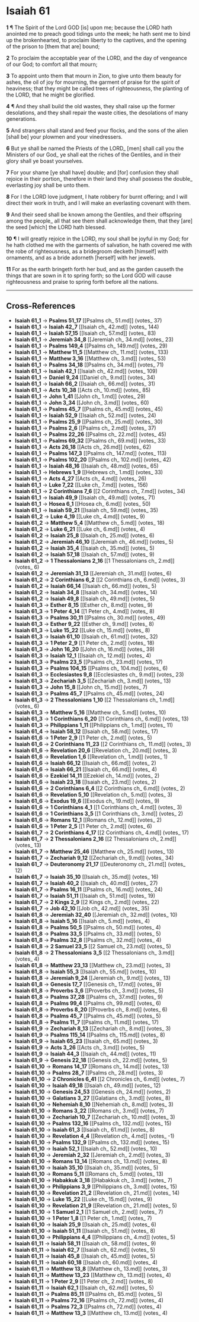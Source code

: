 # Isaiah 61

**1** ¶ The Spirit of the Lord GOD [is] upon me; because the LORD hath anointed me to preach good tidings unto the meek; he hath sent me to bind up the brokenhearted, to proclaim liberty to the captives, and the opening of the prison to [them that are] bound;

**2** To proclaim the acceptable year of the LORD, and the day of vengeance of our God; to comfort all that mourn;

**3** To appoint unto them that mourn in Zion, to give unto them beauty for ashes, the oil of joy for mourning, the garment of praise for the spirit of heaviness; that they might be called trees of righteousness, the planting of the LORD, that he might be glorified.

**4** ¶ And they shall build the old wastes, they shall raise up the former desolations, and they shall repair the waste cities, the desolations of many generations.

**5** And strangers shall stand and feed your flocks, and the sons of the alien [shall be] your plowmen and your vinedressers.

**6** But ye shall be named the Priests of the LORD_ [men] shall call you the Ministers of our God_ ye shall eat the riches of the Gentiles, and in their glory shall ye boast yourselves.

**7** For your shame [ye shall have] double; and [for] confusion they shall rejoice in their portion_ therefore in their land they shall possess the double_ everlasting joy shall be unto them.

**8** For I the LORD love judgment, I hate robbery for burnt offering; and I will direct their work in truth, and I will make an everlasting covenant with them.

**9** And their seed shall be known among the Gentiles, and their offspring among the people_ all that see them shall acknowledge them, that they [are] the seed [which] the LORD hath blessed.

**10** ¶ I will greatly rejoice in the LORD, my soul shall be joyful in my God; for he hath clothed me with the garments of salvation, he hath covered me with the robe of righteousness, as a bridegroom decketh [himself] with ornaments, and as a bride adorneth [herself] with her jewels.

**11** For as the earth bringeth forth her bud, and as the garden causeth the things that are sown in it to spring forth; so the Lord GOD will cause righteousness and praise to spring forth before all the nations.

---

## Cross-References

- **Isaiah 61_1** → **Psalms 51_17** [[Psalms ch_ 51.md]] (votes_ 37)
- **Isaiah 61_1** → **Isaiah 42_7** [[Isaiah ch_ 42.md]] (votes_ 144)
- **Isaiah 61_1** → **Isaiah 57_15** [[Isaiah ch_ 57.md]] (votes_ 83)
- **Isaiah 61_1** → **Jeremiah 34_8** [[Jeremiah ch_ 34.md]] (votes_ 23)
- **Isaiah 61_1** → **Psalms 149_4** [[Psalms ch_ 149.md]] (votes_ 29)
- **Isaiah 61_1** → **Matthew 11_5** [[Matthew ch_ 11.md]] (votes_ 133)
- **Isaiah 61_1** → **Matthew 3_16** [[Matthew ch_ 3.md]] (votes_ 53)
- **Isaiah 61_1** → **Psalms 34_18** [[Psalms ch_ 34.md]] (votes_ 71)
- **Isaiah 61_1** → **Isaiah 42_1** [[Isaiah ch_ 42.md]] (votes_ 109)
- **Isaiah 61_1** → **Daniel 9_24** [[Daniel ch_ 9.md]] (votes_ 34)
- **Isaiah 61_1** → **Isaiah 66_2** [[Isaiah ch_ 66.md]] (votes_ 31)
- **Isaiah 61_1** → **Acts 10_38** [[Acts ch_ 10.md]] (votes_ 85)
- **Isaiah 61_1** → **John 1_41** [[John ch_ 1.md]] (votes_ 29)
- **Isaiah 61_1** → **John 3_34** [[John ch_ 3.md]] (votes_ 60)
- **Isaiah 61_1** → **Psalms 45_7** [[Psalms ch_ 45.md]] (votes_ 45)
- **Isaiah 61_1** → **Isaiah 52_9** [[Isaiah ch_ 52.md]] (votes_ 24)
- **Isaiah 61_1** → **Psalms 25_9** [[Psalms ch_ 25.md]] (votes_ 30)
- **Isaiah 61_1** → **Psalms 2_6** [[Psalms ch_ 2.md]] (votes_ 37)
- **Isaiah 61_1** → **Psalms 22_26** [[Psalms ch_ 22.md]] (votes_ 45)
- **Isaiah 61_1** → **Psalms 69_32** [[Psalms ch_ 69.md]] (votes_ 33)
- **Isaiah 61_1** → **Acts 26_18** [[Acts ch_ 26.md]] (votes_ 62)
- **Isaiah 61_1** → **Psalms 147_3** [[Psalms ch_ 147.md]] (votes_ 113)
- **Isaiah 61_1** → **Psalms 102_20** [[Psalms ch_ 102.md]] (votes_ 42)
- **Isaiah 61_1** → **Isaiah 48_16** [[Isaiah ch_ 48.md]] (votes_ 65)
- **Isaiah 61_1** → **Hebrews 1_9** [[Hebrews ch_ 1.md]] (votes_ 33)
- **Isaiah 61_1** → **Acts 4_27** [[Acts ch_ 4.md]] (votes_ 26)
- **Isaiah 61_1** → **Luke 7_22** [[Luke ch_ 7.md]] (votes_ 156)
- **Isaiah 61_1** → **2 Corinthians 7_6** [[2 Corinthians ch_ 7.md]] (votes_ 34)
- **Isaiah 61_1** → **Isaiah 49_9** [[Isaiah ch_ 49.md]] (votes_ 71)
- **Isaiah 61_1** → **Hosea 6_1** [[Hosea ch_ 6.md]] (votes_ 50)
- **Isaiah 61_1** → **Isaiah 59_21** [[Isaiah ch_ 59.md]] (votes_ 35)
- **Isaiah 61_2** → **Luke 4_19** [[Luke ch_ 4.md]] (votes_ 9)
- **Isaiah 61_2** → **Matthew 5_4** [[Matthew ch_ 5.md]] (votes_ 18)
- **Isaiah 61_2** → **Luke 6_21** [[Luke ch_ 6.md]] (votes_ 4)
- **Isaiah 61_2** → **Isaiah 25_8** [[Isaiah ch_ 25.md]] (votes_ 6)
- **Isaiah 61_2** → **Jeremiah 46_10** [[Jeremiah ch_ 46.md]] (votes_ 5)
- **Isaiah 61_2** → **Isaiah 35_4** [[Isaiah ch_ 35.md]] (votes_ 5)
- **Isaiah 61_2** → **Isaiah 57_18** [[Isaiah ch_ 57.md]] (votes_ 9)
- **Isaiah 61_2** → **1 Thessalonians 2_16** [[1 Thessalonians ch_ 2.md]] (votes_ 6)
- **Isaiah 61_2** → **Jeremiah 31_13** [[Jeremiah ch_ 31.md]] (votes_ 6)
- **Isaiah 61_2** → **2 Corinthians 6_2** [[2 Corinthians ch_ 6.md]] (votes_ 3)
- **Isaiah 61_2** → **Isaiah 66_14** [[Isaiah ch_ 66.md]] (votes_ 5)
- **Isaiah 61_2** → **Isaiah 34_8** [[Isaiah ch_ 34.md]] (votes_ 14)
- **Isaiah 61_2** → **Isaiah 49_8** [[Isaiah ch_ 49.md]] (votes_ 5)
- **Isaiah 61_3** → **Esther 8_15** [[Esther ch_ 8.md]] (votes_ 9)
- **Isaiah 61_3** → **1 Peter 4_14** [[1 Peter ch_ 4.md]] (votes_ 8)
- **Isaiah 61_3** → **Psalms 30_11** [[Psalms ch_ 30.md]] (votes_ 49)
- **Isaiah 61_3** → **Esther 9_22** [[Esther ch_ 9.md]] (votes_ 8)
- **Isaiah 61_3** → **Luke 15_22** [[Luke ch_ 15.md]] (votes_ 8)
- **Isaiah 61_3** → **Isaiah 61_10** [[Isaiah ch_ 61.md]] (votes_ 32)
- **Isaiah 61_3** → **1 Peter 2_9** [[1 Peter ch_ 2.md]] (votes_ 18)
- **Isaiah 61_3** → **John 16_20** [[John ch_ 16.md]] (votes_ 39)
- **Isaiah 61_3** → **Isaiah 12_1** [[Isaiah ch_ 12.md]] (votes_ 4)
- **Isaiah 61_3** → **Psalms 23_5** [[Psalms ch_ 23.md]] (votes_ 17)
- **Isaiah 61_3** → **Psalms 104_15** [[Psalms ch_ 104.md]] (votes_ 6)
- **Isaiah 61_3** → **Ecclesiastes 9_8** [[Ecclesiastes ch_ 9.md]] (votes_ 23)
- **Isaiah 61_3** → **Zechariah 3_5** [[Zechariah ch_ 3.md]] (votes_ 13)
- **Isaiah 61_3** → **John 15_8** [[John ch_ 15.md]] (votes_ 7)
- **Isaiah 61_3** → **Psalms 45_7** [[Psalms ch_ 45.md]] (votes_ 24)
- **Isaiah 61_3** → **2 Thessalonians 1_10** [[2 Thessalonians ch_ 1.md]] (votes_ 6)
- **Isaiah 61_3** → **Matthew 5_16** [[Matthew ch_ 5.md]] (votes_ 10)
- **Isaiah 61_3** → **1 Corinthians 6_20** [[1 Corinthians ch_ 6.md]] (votes_ 13)
- **Isaiah 61_3** → **Philippians 1_11** [[Philippians ch_ 1.md]] (votes_ 11)
- **Isaiah 61_4** → **Isaiah 58_12** [[Isaiah ch_ 58.md]] (votes_ 17)
- **Isaiah 61_6** → **1 Peter 2_9** [[1 Peter ch_ 2.md]] (votes_ 5)
- **Isaiah 61_6** → **2 Corinthians 11_23** [[2 Corinthians ch_ 11.md]] (votes_ 3)
- **Isaiah 61_6** → **Revelation 20_6** [[Revelation ch_ 20.md]] (votes_ 3)
- **Isaiah 61_6** → **Revelation 1_6** [[Revelation ch_ 1.md]] (votes_ 1)
- **Isaiah 61_6** → **Isaiah 66_12** [[Isaiah ch_ 66.md]] (votes_ 2)
- **Isaiah 61_6** → **Isaiah 66_21** [[Isaiah ch_ 66.md]] (votes_ 4)
- **Isaiah 61_6** → **Ezekiel 14_11** [[Ezekiel ch_ 14.md]] (votes_ 2)
- **Isaiah 61_6** → **Isaiah 23_18** [[Isaiah ch_ 23.md]] (votes_ 2)
- **Isaiah 61_6** → **2 Corinthians 6_4** [[2 Corinthians ch_ 6.md]] (votes_ 2)
- **Isaiah 61_6** → **Revelation 5_10** [[Revelation ch_ 5.md]] (votes_ 3)
- **Isaiah 61_6** → **Exodus 19_6** [[Exodus ch_ 19.md]] (votes_ 9)
- **Isaiah 61_6** → **1 Corinthians 4_1** [[1 Corinthians ch_ 4.md]] (votes_ 3)
- **Isaiah 61_6** → **1 Corinthians 3_5** [[1 Corinthians ch_ 3.md]] (votes_ 2)
- **Isaiah 61_6** → **Romans 12_1** [[Romans ch_ 12.md]] (votes_ 2)
- **Isaiah 61_6** → **1 Peter 2_5** [[1 Peter ch_ 2.md]] (votes_ 6)
- **Isaiah 61_7** → **2 Corinthians 4_17** [[2 Corinthians ch_ 4.md]] (votes_ 17)
- **Isaiah 61_7** → **2 Thessalonians 2_16** [[2 Thessalonians ch_ 2.md]] (votes_ 13)
- **Isaiah 61_7** → **Matthew 25_46** [[Matthew ch_ 25.md]] (votes_ 13)
- **Isaiah 61_7** → **Zechariah 9_12** [[Zechariah ch_ 9.md]] (votes_ 34)
- **Isaiah 61_7** → **Deuteronomy 21_17** [[Deuteronomy ch_ 21.md]] (votes_ 12)
- **Isaiah 61_7** → **Isaiah 35_10** [[Isaiah ch_ 35.md]] (votes_ 16)
- **Isaiah 61_7** → **Isaiah 40_2** [[Isaiah ch_ 40.md]] (votes_ 27)
- **Isaiah 61_7** → **Psalms 16_11** [[Psalms ch_ 16.md]] (votes_ 24)
- **Isaiah 61_7** → **Isaiah 51_11** [[Isaiah ch_ 51.md]] (votes_ 19)
- **Isaiah 61_7** → **2 Kings 2_9** [[2 Kings ch_ 2.md]] (votes_ 22)
- **Isaiah 61_7** → **Job 42_10** [[Job ch_ 42.md]] (votes_ 35)
- **Isaiah 61_8** → **Jeremiah 32_40** [[Jeremiah ch_ 32.md]] (votes_ 10)
- **Isaiah 61_8** → **Isaiah 5_16** [[Isaiah ch_ 5.md]] (votes_ 4)
- **Isaiah 61_8** → **Psalms 50_5** [[Psalms ch_ 50.md]] (votes_ 4)
- **Isaiah 61_8** → **Psalms 33_5** [[Psalms ch_ 33.md]] (votes_ 5)
- **Isaiah 61_8** → **Psalms 32_8** [[Psalms ch_ 32.md]] (votes_ 4)
- **Isaiah 61_8** → **2 Samuel 23_5** [[2 Samuel ch_ 23.md]] (votes_ 5)
- **Isaiah 61_8** → **2 Thessalonians 3_5** [[2 Thessalonians ch_ 3.md]] (votes_ 4)
- **Isaiah 61_8** → **Matthew 23_13** [[Matthew ch_ 23.md]] (votes_ 3)
- **Isaiah 61_8** → **Isaiah 55_3** [[Isaiah ch_ 55.md]] (votes_ 10)
- **Isaiah 61_8** → **Jeremiah 9_24** [[Jeremiah ch_ 9.md]] (votes_ 13)
- **Isaiah 61_8** → **Genesis 17_7** [[Genesis ch_ 17.md]] (votes_ 9)
- **Isaiah 61_8** → **Proverbs 3_6** [[Proverbs ch_ 3.md]] (votes_ 5)
- **Isaiah 61_8** → **Psalms 37_28** [[Psalms ch_ 37.md]] (votes_ 9)
- **Isaiah 61_8** → **Psalms 99_4** [[Psalms ch_ 99.md]] (votes_ 6)
- **Isaiah 61_8** → **Proverbs 8_20** [[Proverbs ch_ 8.md]] (votes_ 6)
- **Isaiah 61_8** → **Psalms 45_7** [[Psalms ch_ 45.md]] (votes_ 5)
- **Isaiah 61_8** → **Psalms 11_7** [[Psalms ch_ 11.md]] (votes_ 17)
- **Isaiah 61_9** → **Zechariah 8_13** [[Zechariah ch_ 8.md]] (votes_ 3)
- **Isaiah 61_9** → **Psalms 115_14** [[Psalms ch_ 115.md]] (votes_ 8)
- **Isaiah 61_9** → **Isaiah 65_23** [[Isaiah ch_ 65.md]] (votes_ 3)
- **Isaiah 61_9** → **Acts 3_26** [[Acts ch_ 3.md]] (votes_ 5)
- **Isaiah 61_9** → **Isaiah 44_3** [[Isaiah ch_ 44.md]] (votes_ 11)
- **Isaiah 61_9** → **Genesis 22_18** [[Genesis ch_ 22.md]] (votes_ 5)
- **Isaiah 61_10** → **Romans 14_17** [[Romans ch_ 14.md]] (votes_ 13)
- **Isaiah 61_10** → **Psalms 28_7** [[Psalms ch_ 28.md]] (votes_ 3)
- **Isaiah 61_10** → **2 Chronicles 6_41** [[2 Chronicles ch_ 6.md]] (votes_ 7)
- **Isaiah 61_10** → **Isaiah 49_18** [[Isaiah ch_ 49.md]] (votes_ 12)
- **Isaiah 61_10** → **Genesis 24_53** [[Genesis ch_ 24.md]] (votes_ 2)
- **Isaiah 61_10** → **Galatians 3_27** [[Galatians ch_ 3.md]] (votes_ 8)
- **Isaiah 61_10** → **Nehemiah 8_10** [[Nehemiah ch_ 8.md]] (votes_ 3)
- **Isaiah 61_10** → **Romans 3_22** [[Romans ch_ 3.md]] (votes_ 7)
- **Isaiah 61_10** → **Zechariah 10_7** [[Zechariah ch_ 10.md]] (votes_ 3)
- **Isaiah 61_10** → **Psalms 132_16** [[Psalms ch_ 132.md]] (votes_ 15)
- **Isaiah 61_10** → **Isaiah 61_3** [[Isaiah ch_ 61.md]] (votes_ 8)
- **Isaiah 61_10** → **Revelation 4_4** [[Revelation ch_ 4.md]] (votes_ -1)
- **Isaiah 61_10** → **Psalms 132_9** [[Psalms ch_ 132.md]] (votes_ 15)
- **Isaiah 61_10** → **Isaiah 52_1** [[Isaiah ch_ 52.md]] (votes_ 10)
- **Isaiah 61_10** → **Jeremiah 2_32** [[Jeremiah ch_ 2.md]] (votes_ 3)
- **Isaiah 61_10** → **Romans 13_14** [[Romans ch_ 13.md]] (votes_ 8)
- **Isaiah 61_10** → **Isaiah 35_10** [[Isaiah ch_ 35.md]] (votes_ 5)
- **Isaiah 61_10** → **Romans 5_11** [[Romans ch_ 5.md]] (votes_ 13)
- **Isaiah 61_10** → **Habakkuk 3_18** [[Habakkuk ch_ 3.md]] (votes_ 7)
- **Isaiah 61_10** → **Philippians 3_9** [[Philippians ch_ 3.md]] (votes_ 15)
- **Isaiah 61_10** → **Revelation 21_2** [[Revelation ch_ 21.md]] (votes_ 14)
- **Isaiah 61_10** → **Luke 15_22** [[Luke ch_ 15.md]] (votes_ 9)
- **Isaiah 61_10** → **Revelation 21_9** [[Revelation ch_ 21.md]] (votes_ 5)
- **Isaiah 61_10** → **1 Samuel 2_1** [[1 Samuel ch_ 2.md]] (votes_ 7)
- **Isaiah 61_10** → **1 Peter 1_8** [[1 Peter ch_ 1.md]] (votes_ 7)
- **Isaiah 61_10** → **Isaiah 25_9** [[Isaiah ch_ 25.md]] (votes_ 6)
- **Isaiah 61_10** → **Isaiah 51_11** [[Isaiah ch_ 51.md]] (votes_ 8)
- **Isaiah 61_10** → **Philippians 4_4** [[Philippians ch_ 4.md]] (votes_ 5)
- **Isaiah 61_11** → **Isaiah 58_11** [[Isaiah ch_ 58.md]] (votes_ 9)
- **Isaiah 61_11** → **Isaiah 62_7** [[Isaiah ch_ 62.md]] (votes_ 5)
- **Isaiah 61_11** → **Isaiah 45_8** [[Isaiah ch_ 45.md]] (votes_ 5)
- **Isaiah 61_11** → **Isaiah 60_18** [[Isaiah ch_ 60.md]] (votes_ 4)
- **Isaiah 61_11** → **Matthew 13_8** [[Matthew ch_ 13.md]] (votes_ 3)
- **Isaiah 61_11** → **Matthew 13_23** [[Matthew ch_ 13.md]] (votes_ 4)
- **Isaiah 61_11** → **1 Peter 2_9** [[1 Peter ch_ 2.md]] (votes_ 8)
- **Isaiah 61_11** → **Isaiah 62_1** [[Isaiah ch_ 62.md]] (votes_ 5)
- **Isaiah 61_11** → **Psalms 85_11** [[Psalms ch_ 85.md]] (votes_ 5)
- **Isaiah 61_11** → **Psalms 72_16** [[Psalms ch_ 72.md]] (votes_ 4)
- **Isaiah 61_11** → **Psalms 72_3** [[Psalms ch_ 72.md]] (votes_ 4)
- **Isaiah 61_11** → **Matthew 13_3** [[Matthew ch_ 13.md]] (votes_ 4)
